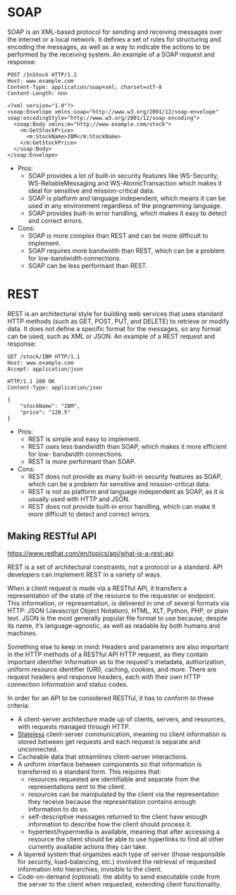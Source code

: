 # SOAP

SOAP is an XML-based protocol for sending and receiving messages over the internet or a local network.
It defines a set of rules for structuring and encoding the messages, as well as a way to indicate the actions to be performed by the receiving system.
An example of a SOAP request and response:

```
POST /InStock HTTP/1.1
Host: www.example.com
Content-Type: application/soap+xml; charset=utf-8
Content-Length: nnn

<?xml version="1.0"?>
<soap:Envelope xmlns:soap="http://www.w3.org/2001/12/soap-envelope"
soap:encodingStyle="http://www.w3.org/2001/12/soap-encoding">
  <soap:Body xmlns:m="http://www.example.com/stock">
    <m:GetStockPrice>
      <m:StockName>IBM</m:StockName>
    </m:GetStockPrice>
  </soap:Body>
</soap:Envelope>
```


- Pros:
	- SOAP provides a lot of built-in security features like WS-Security, WS-ReliableMessaging and WS-AtomicTransaction which makes it ideal for sensitive and mission-critical data.
	- SOAP is platform and language independent, which means it can be used in any environment regardless of the programming language.
	- SOAP provides built-in error handling, which makes it easy to detect and correct errors.
- Cons:
	- SOAP is more complex than REST and can be more difficult to implement.
	- SOAP requires more bandwidth than REST, which can be a problem for low-bandwidth connections.
	- SOAP can be less performant than REST.

# REST

REST is an architectural style for building web services that uses standard HTTP methods (such as GET, POST, PUT, and DELETE) to retrieve or modify data.
It does not define a specific format for the messages, so any format can be used, such as XML or JSON.
An example of a REST request and response:

```
GET /stock/IBM HTTP/1.1
Host: www.example.com
Accept: application/json

HTTP/1.1 200 OK
Content-Type: application/json

{
    "stockName": "IBM",
    "price": "120.5"
}
```

- Pros:
	- REST is simple and easy to implement.
	- REST uses less bandwidth than SOAP, which makes it more efficient for low- bandwidth connections.
	- REST is more performant than SOAP.
- Cons:
	- REST does not provide as many built-in security features as SOAP, which can be a problem for sensitive and mission-critical data.
	- REST is not as platform and language independent as SOAP, as it is usually used with HTTP and JSON.
	- REST does not provide built-in error handling, which can make it more difficult to detect and correct errors.

## Making RESTful API

https://www.redhat.com/en/topics/api/what-is-a-rest-api

REST is a set of architectural constraints, not a protocol or a standard. API developers can implement REST in a variety of ways.

When a client request is made via a RESTful API, it transfers a representation of the state of the resource to the requester or endpoint. This information, or representation, is delivered in one of several formats via HTTP: JSON (Javascript Object Notation), HTML, XLT, Python, PHP, or plain text. JSON is the most generally popular file format to use because, despite its name, it’s language-agnostic, as well as readable by both humans and machines.

Something else to keep in mind: Headers and parameters are also important in the HTTP methods of a RESTful API HTTP request, as they contain important identifier information as to the request's metadata, authorization, uniform resource identifier (URI), caching, cookies, and more. There are request headers and response headers, each with their own HTTP connection information and status codes.

In order for an API to be considered RESTful, it has to conform to these criteria:

-   A client-server architecture made up of clients, servers, and resources, with requests managed through HTTP.
-   [Stateless](https://www.redhat.com/en/topics/cloud-native-apps/stateful-vs-stateless) client-server communication, meaning no client information is stored between get requests and each request is separate and unconnected.
-   Cacheable data that streamlines client-server interactions.
-   A uniform interface between components so that information is transferred in a standard form. This requires that:
    -   resources requested are identifiable and separate from the representations sent to the client.
    -   resources can be manipulated by the client via the representation they receive because the representation contains enough information to do so.
    -   self-descriptive messages returned to the client have enough information to describe how the client should process it.
    -   hypertext/hypermedia is available, meaning that after accessing a resource the client should be able to use hyperlinks to find all other currently available actions they can take.
-   A layered system that organizes each type of server (those responsible for security, load-balancing, etc.) involved the retrieval of requested information into hierarchies, invisible to the client.
-   Code-on-demand (optional): the ability to send executable code from the server to the client when requested, extending client functionality.

